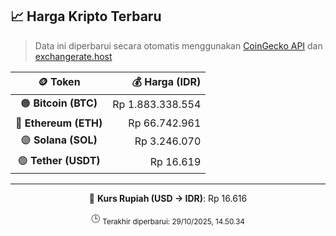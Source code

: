 

<!-- HARGA_KRIPTO -->
## 📈 Harga Kripto Terbaru

> Data ini diperbarui secara otomatis menggunakan [CoinGecko API](https://www.coingecko.com/) dan [exchangerate.host](https://exchangerate.host/)

<div align="center">

| 🪙 Token | 💰 Harga (IDR) |
|:------:|---------------:|
| 🟠 **Bitcoin (BTC)**   | Rp 1.883.338.554 |
| 🔵 **Ethereum (ETH)**  | Rp 66.742.961 |
| 🟣 **Solana (SOL)**    | Rp 3.246.070 |
| 🟢 **Tether (USDT)**   | Rp 16.619 |

---

💱 **Kurs Rupiah (USD → IDR)**: Rp 16.616

🕒 <sub>Terakhir diperbarui: 29/10/2025, 14.50.34</sub>

</div>
<!-- /HARGA_KRIPTO -->